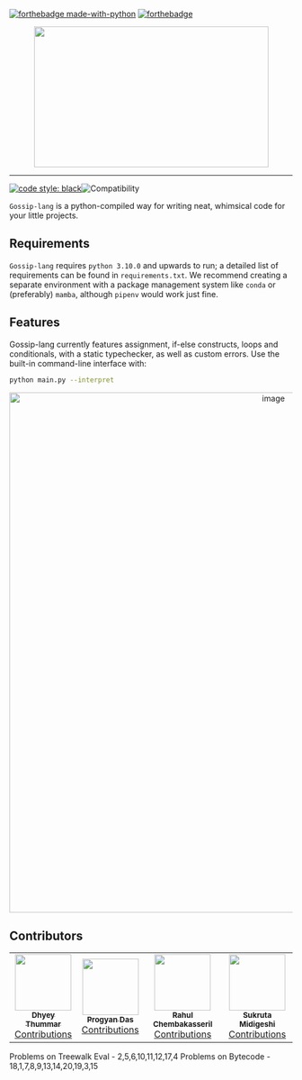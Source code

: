 

[![forthebadge made-with-python](http://ForTheBadge.com/images/badges/made-with-python.svg)](https://www.python.org/)
[![forthebadge](https://forthebadge.com/images/badges/built-with-love.svg)](https://forthebadge.com)

<div align = center>
<a href = "github.com/plugyawn/gossip"><img width="417px" height="250px" src= "https://user-images.githubusercontent.com/76529011/212722586-7861a029-53d6-4e8c-af40-5fa92dc7ddf0.png"></a>
</div>


-----------------------------------------
[![code style: black](https://img.shields.io/badge/code%20style-black-000000.svg)](https://github.com/psf/black)![Compatibility](https://img.shields.io/badge/compatible%20with-python3.6.x-blue.svg)

```Gossip-lang``` is a python-compiled way for writing neat, whimsical code for your little projects.

Requirements
-----------------------------------------
```Gossip-lang``` requires ```python 3.10.0``` and upwards to run; a detailed list of requirements can be found in ```requirements.txt```. We recommend creating a separate environment with a package management system like ```conda``` or (preferably) ```mamba```, although ```pipenv``` would work just fine.


Features
-----------------------------------------

Gossip-lang currently features assignment, if-else constructs, loops and conditionals, with a static typechecker, as well as custom errors. Use the built-in command-line interface with: 
```bash
python main.py --interpret
```

<div align = center>
<img width="924" alt="image" src="https://user-images.githubusercontent.com/76529011/215916636-a4337bff-d6a5-4dcf-b6ab-dfa9fecaf195.png">

</div>

Contributors
-----------------------------------------
<!-- ALL-CONTRIBUTORS-LIST:START - Do not remove or modify this section -->
<!-- prettier-ignore-start -->
<!-- markdownlint-disable -->
<table>
  <tr>
        <td align="center"><a href="https://dhyey-thummar.github.io"><img src="https://dhyey-thummar.github.io/me/img/avatar.JPG" width="100px;" alt=""/><br /><sub><b>Dhyey Thummar</b></sub></a><br /><a href="https://github.com/plugyawn/gossip/commits?author=Dhyey-Thummar" title="Code">Contributions</a>
        <td align="center"><a href="https://progyan.me"><img src="https://media.licdn.com/dms/image/D4D03AQFjQJs7tHosFg/profile-displayphoto-shrink_800_800/0/1671980175374?e=1679529600&v=beta&t=BLVdUC73dCGNgJI2Pg4EPb-aJgrLbQrLn7Hd_cPn5Gw" width="100px;" alt=""/><br /><sub><b>Progyan Das</b></sub></a><br /><a href="https://github.com/plugyawn/gossip/commits?author=plugyawn" title="Code">Contributions</a></td>
    <td align="center"><a href="https://github.com/RahulVC02"><img src="https://media.licdn.com/dms/image/C4D03AQF7lTkyx6OIUA/profile-displayphoto-shrink_800_800/0/1626607475313?e=2147483647&v=beta&t=RqOmD9APHzqIVif-IyNTOXolXepHfJSUj2XURnpB0Hs" width="100px;" alt=""/><br /><sub><b>Rahul Chembakasseril</b></sub></a><br /><a href="https://github.com/plugyawn/gossip/commits?author=RahulVC02" title="Code">Contributions</a></td>
        <td align="center"><a href="https://github.com/SukrutaPrakashMidigeshi"><img src="https://www.how-to-draw-funny-cartoons.com/images/cartoon-chipmunk-008.jpg" width="100px;" alt=""/><br /><sub><b>Sukruta Midigeshi</b></sub></a><br /><a href="https://github.com/plugyawn/gossip/commits?author=SukrutaPrakashMidigeshi" title="Code">Contributions</a></td>
  </tr>
</table>


Problems on Treewalk Eval - 2,5,6,10,11,12,17,4
Problems on Bytecode - 18,1,7,8,9,13,14,20,19,3,15
